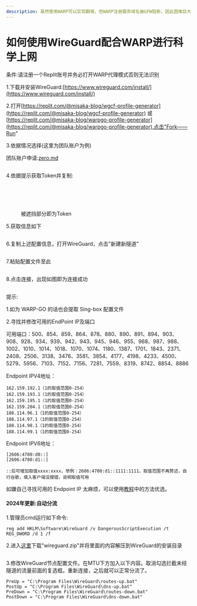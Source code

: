 ```yaml
---
description: 虽然使用WARP可以实现翻墙，但WARP注册服务域名被GFW阻断，因此困难巨大。所以，我们要将WARP配置文件转为WireGuard实现更自由科学上网。
---
```


# 如何使用WireGuard配合WARP进行科学上网

条件:请注册一个Replit账号并务必打开WARP代理模式否则无法识别

1.下载并安装WireGuard:[https://www.wireguard.com/install/](https://www.wireguard.com/install/)

2.打开[https://replit.com/@misaka-blog/wgcf-profile-generator](https://replit.com/@misaka-blog/wgcf-profile-generator) 或 [https://replit.com/@misaka-blog/warpgo-profile-generator](https://replit.com/@misaka-blog/warpgo-profile-generator),点击"Fork——Run"

3.依据情况选择(这里为团队账户为例)

团队账户申请:[zero.md](../other/zero.md "mention")

<figure><img src="../.gitbook/assets/屏幕截图 2023-06-24 172505.png" alt=""><figcaption></figcaption></figure>

4.依据提示获取Token并复制:

<figure><img src="../.gitbook/assets/屏幕截图 2023-06-24 172621.png" alt=""><figcaption></figcaption></figure>

<figure><img src="../.gitbook/assets/屏幕截图 2023-06-24 172955.png" alt=""><figcaption></figcaption></figure>

<figure><img src="../.gitbook/assets/屏幕截图 2023-06-24 173115.png" alt=""><figcaption></figcaption></figure>

<figure><img src="../.gitbook/assets/屏幕截图 2023-06-24 173139.png" alt=""><figcaption></figcaption></figure>

<figure><img src="../.gitbook/assets/屏幕截图 2023-06-24 173225.png" alt=""><figcaption><p>被遮挡部分即为Token</p></figcaption></figure>

5.获取信息如下

<figure><img src="../.gitbook/assets/屏幕截图 2023-06-24 173638.png" alt=""><figcaption></figcaption></figure>

6.复制上述配置信息，打开WireGuard，点击"新建新隧道"

<figure><img src="../.gitbook/assets/屏幕截图 2023-06-24 173844.png" alt=""><figcaption></figcaption></figure>

7.粘贴配置文件至此

<figure><img src="../.gitbook/assets/屏幕截图 2023-06-24 173919.png" alt=""><figcaption></figcaption></figure>

8.点击连接，出现如图即为连接成功

<figure><img src="../.gitbook/assets/屏幕截图 2023-06-24 174207.png" alt=""><figcaption></figcaption></figure>

提示:

1.如为 WARP-GO 的话也会提取 Sing-box 配置文件

2.寻找并修改可用的EndPoint IP及端口

可用端口：500、854、859、864、878、880、890、891、894、903、908、928、934、939、942、943、945、946、955、968、987、988、1002、1010、1014、1018、1070、1074、1180、1387、1701、1843、2371、2408、2506、3138、3476、3581、3854、4177、4198、4233、4500、5279、5956、7103、7152、7156、7281、7559、8319、8742、8854、8886

Endpoint IPV4地址：

```
162.159.192.1（1的取值范围0-254）
162.159.193.1（1的取值范围0-254）
162.159.195.1（1的取值范围0-254）
162.159.204.1（1的取值范围0-254）
188.114.96.1（1的取值范围0-254）
188.114.97.1（1的取值范围0-254）
188.114.98.1（1的取值范围0-254）
188.114.99.1（1的取值范围0-254）
```

Endpoint IPV6地址：

```
[2606:4700:d0::]
[2606:4700:d1::]

::后可增加取值xxxx:xxxx，举例：2606:4700:d1::1111:1111，取值范围不再赘述，自行谷歌，填入客户端没报错，说明取值可用
```

如嫌自己寻找可用的 Endpoint IP 太麻烦，可以使用[教程](warp.md)中的方法优选。

#### 2024年更新:自动分流

1.管理员cmd运行如下命令:

```
reg add HKLM\Software\WireGuard /v DangerousScriptExecution /t REG_DWORD /d 1 /f
```

2.进入[这里](https://github.com/lmc999/auto-add-routes/blob/master/zip/wireguard.zip)下载"wireguard.zip"并将里面的内容解压到WireGuard的安装目录

<figure><img src="../.gitbook/assets/捕获.PNG" alt=""><figcaption></figcaption></figure>

3.修改WireGuard节点配置文件。在MTU下方加入以下内容。取消勾选拦截未经隧道的流量前面的复选框。重新连接，之后就可以正常分流了。

```
PreUp = "C:\Program Files\WireGuard\routes-up.bat"
PostUp = "C:\Program Files\WireGuard\dns-up.bat"
PreDown = "C:\Program Files\WireGuard\routes-down.bat"
PostDown = "C:\Program Files\WireGuard\dns-down.bat"
```
